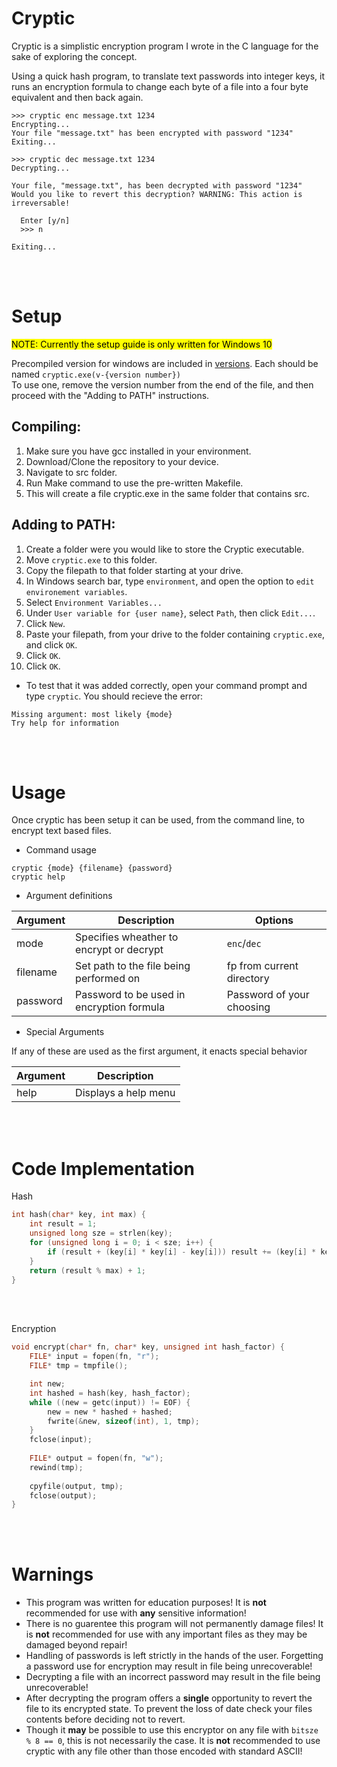 # Cryptic



<p>
    Cryptic is a simplistic encryption program I wrote in the C language for the sake of exploring the concept. 
</p>
<p>
    Using a quick hash program, to translate text passwords into integer keys, it runs an encryption formula to change each byte of a file into a four byte equivalent and then back again.
</p>

```
>>> cryptic enc message.txt 1234
Encrypting...
Your file "message.txt" has been encrypted with password "1234"
Exiting...
```
```
>>> cryptic dec message.txt 1234
Decrypting...

Your file, "message.txt", has been decrypted with password "1234"
Would you like to revert this decryption? WARNING: This action is irreversable!

  Enter [y/n]
  >>> n

Exiting...
```

<br>
<br>

# Setup

<mark>NOTE: Currently the setup guide is only written for Windows 10</mark>

 
Precompiled version for windows are included in <a href="./versions">versions</a>. Each should be named `cryptic.exe(v-{version number})`
<br>
To use one, remove the version number from the end of the file, and then proceed with the "Adding to PATH" instructions.

<h2>
    Compiling:
</h2>

1. Make sure you have gcc installed in your environment.
2. Download/Clone the repository to your device.
3. Navigate to src folder.
4. Run Make command to use the pre-written Makefile.
5. This will create a file cryptic.exe in the same folder that contains src.
 
<h2 id="PATH">
    Adding to PATH:
</h2>

1. Create a folder were you would like to store the Cryptic executable.
2. Move `cryptic.exe` to this folder.
3. Copy the filepath to that folder starting at your drive.
4. In Windows search bar, type `environment`, and open the option to `edit environement variables`.
5. Select `Environment Variables...`
6. Under `User variable for {user name}`, select `Path`, then click `Edit...`.
7. Click `New`.
8. Paste your filepath, from your drive to the folder containing `cryptic.exe`, and click `OK`.
9. Click `OK`.
10. Click `OK`.

* To test that it was added correctly, open your command prompt and type `cryptic`. You should recieve the error:

```
Missing argument: most likely {mode}
Try help for information
```

<br>
<br>

# Usage

<p>
    Once cryptic has been setup it can be used, from the command line, to encrypt text based files.
</p>

* Command usage

```
cryptic {mode} {filename} {password} 
cryptic help
```

* Argument definitions

| Argument | Description                               | Options                   |
|----------|-------------------------------------------|---------------------------|
| mode     | Specifies wheather to encrypt or decrypt  | `enc`/`dec`               |
| filename | Set path to the file being performed on   | fp from current directory |
| password | Password to be used in encryption formula | Password of your choosing |

* Special Arguments

<p>
    If any of these are used as the first argument, it enacts special behavior
</p>

| Argument | Description          |
|----------|----------------------|
| help     | Displays a help menu |

<br>
<br>

# Code Implementation 

<p> Hash </p>

```c
int hash(char* key, int max) {
    int result = 1;
    unsigned long sze = strlen(key);
    for (unsigned long i = 0; i < sze; i++) {
        if (result + (key[i] * key[i] - key[i])) result += (key[i] * key[i] - key[i]);
    }
    return (result % max) + 1;
}
```

<br>
<br>

<p> Encryption </p>

```c
void encrypt(char* fn, char* key, unsigned int hash_factor) {
    FILE* input = fopen(fn, "r");
    FILE* tmp = tmpfile();

    int new;
    int hashed = hash(key, hash_factor);
    while ((new = getc(input)) != EOF) {
        new = new * hashed + hashed;
        fwrite(&new, sizeof(int), 1, tmp); 
    }
    fclose(input);
    
    FILE* output = fopen(fn, "w");
    rewind(tmp);
    
    cpyfile(output, tmp);
    fclose(output);
}
```

<br>
<br>

# Warnings

* This program was written for education purposes! It is **not** recommended for use with **any** sensitive information!
* There is no guarentee this program will not permanently damage files! It is **not** recommended for use with any important files as they may be damaged beyond repair!
* Handling of passwords is left strictly in the hands of the user. Forgetting a password use for encryption may result in file being unrecoverable!
* Decrypting a file with an incorrect password may result in the file being unrecoverable! 
* After decrypting the program offers a **single** opportunity to revert the file to its encrypted state. To prevent the loss of date check your files contents before deciding not to revert.
* Though it **may** be possible to use this encryptor on any file with `bitsze % 8 == 0`, this is not necessarily the case. It is **not** recommended to use cryptic with any file other than those encoded with standard ASCII!